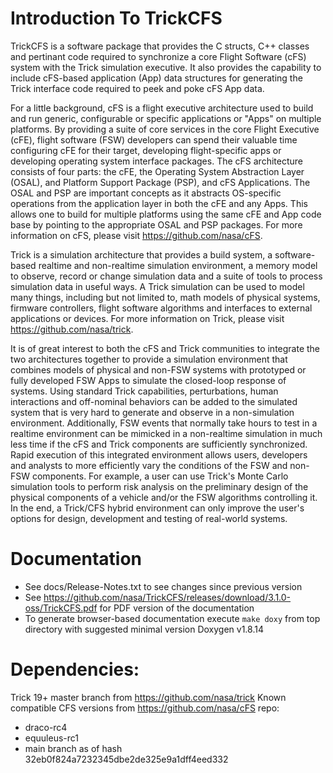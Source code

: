 
# Introduction To TrickCFS

TrickCFS is a software package that provides the C structs, C++ classes and pertinant code required to synchronize a
core Flight Software (cFS) system with the Trick simulation executive. It also provides the capability to include
cFS-based application (App) data structures for generating the Trick interface code required to peek and poke cFS App data.

For a little background, cFS is a flight executive architecture used to build and run generic, configurable or specific
applications or "Apps" on multiple platforms. By providing a suite of core services in the core Flight Executive (cFE), 
flight software (FSW) developers can spend their valuable time configuring cFE for their target, developing 
flight-specific apps or developing operating system interface packages. The cFS architecture consists of four parts: 
the cFE, the Operating System Abstraction Layer (OSAL), and Platform Support Package (PSP), and cFS Applications. The 
OSAL and PSP are important concepts as it abstracts OS-specific operations from the application layer in both the cFE 
and any Apps. This allows one to build for multiple platforms using the same cFE and App code base by pointing to the 
appropriate OSAL and PSP packages. For more information on cFS, please visit https://github.com/nasa/cFS.

Trick is a simulation architecture that provides a build system, a software-based realtime and non-realtime simulation 
environment, a memory model to observe, record or change simulation data and a suite of tools to process simulation
data in useful ways. A Trick simulation can be used to model many things, including but not limited to, math models of
physical systems, firmware controllers, flight software algorithms and interfaces to external applications or devices.
For more information on Trick, please visit https://github.com/nasa/trick.

It is of great interest to both the cFS and Trick communities to integrate the two architectures together to provide a
simulation environment that combines models of physical and non-FSW systems with prototyped or fully developed FSW Apps
to simulate the closed-loop response of systems. Using standard Trick capabilities, perturbations, human interactions 
and off-nominal behaviors can be added to the simulated system that is very hard to generate and observe in a
non-simulation environment. Additionally, FSW events that normally take hours to test in a realtime environment can be
mimicked in a non-realtime simulation in much less time if the cFS and Trick components are sufficiently synchronized.
Rapid execution of this integrated environment allows users, developers and analysts to more efficiently vary the
conditions of the FSW and non-FSW components. For example, a user can use Trick's Monte Carlo simulation tools 
to perform risk analysis on the preliminary design of the physical components of a vehicle and/or the FSW algorithms 
controlling it. In the end, a Trick/CFS hybrid environment can only improve the user's options for design, development 
and testing of real-world systems.

# Documentation
- See docs/Release-Notes.txt to see changes since previous version
- See https://github.com/nasa/TrickCFS/releases/download/3.1.0-oss/TrickCFS.pdf for PDF version of the documentation
- To generate browser-based documentation execute `make doxy` from top directory with suggested minimal version Doxygen 
  v1.8.14

# Dependencies:
   Trick 19+ master branch from https://github.com/nasa/trick
   Known compatible CFS versions from https://github.com/nasa/cFS repo:
   - draco-rc4
   - equuleus-rc1
   - main branch as of hash 32eb0f824a7232345dbe2de325e9a1dff4eed332
